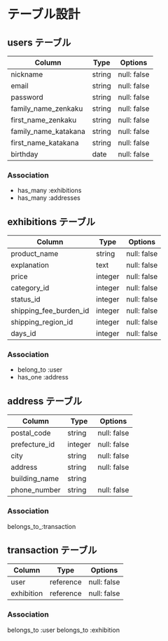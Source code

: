 # テーブル設計

## users テーブル

| Column              | Type   | Options     |
| --------            | ------ | ----------- |
| nickname            | string | null: false |
| email               | string | null: false |
| password            | string | null: false |
| family_name_zenkaku | string | null: false |
| first_name_zenkaku  | string | null: false |
| family_name_katakana| string | null: false |
| first_name_katakana | string | null: false |
| birthday            | date   | null: false |

### Association

- has_many :exhibitions
- has_many :addresses

## exhibitions テーブル

| Column                | Type   | Options     |
| ------                | ------ | ----------- |
| product_name          | string | null: false |
| explanation           | text   | null: false |
| price                 | integer| null: false |
| category_id           | integer| null: false |
| status_id             | integer| null: false |
| shipping_fee_burden_id| integer| null: false |
| shipping_region_id    | integer| null: false |
| days_id               | integer| null: false |

### Association

- belong_to :user
- has_one   :address

## address テーブル

| Column          | Type       | Options    |
| ------          | ---------- | -----------|
| postal_code     | string     | null: false|
| prefecture_id   | integer    | null: false|
| city            | string     | null: false|
| address         | string     | null: false|
| building_name   | string     |            |
| phone_number    | string     | null: false|

### Association

  belongs_to_:transaction


## transaction テーブル
| Column          | Type       | Options    |
| ------          | ---------- | -----------|
| user            | reference  | null: false|
| exhibition      | reference  | null: false|

### Association

  belongs_to :user
  belongs_to :exhibition